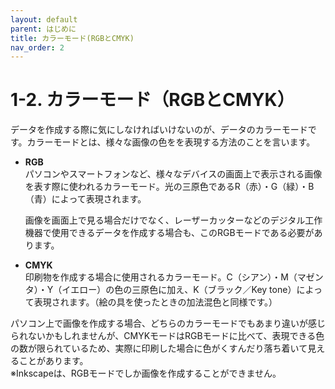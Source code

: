 ```yaml
---
layout: default
parent: はじめに
title: カラーモード(RGBとCMYK)
nav_order: 2
---
```


# **1-2. カラーモード（RGBとCMYK）**

データを作成する際に気にしなければいけないのが、データのカラーモードです。カラーモードとは、様々な画像の色をを表現する方法のことを言います。



*   **RGB** \
パソコンやスマートフォンなど、様々なデバイスの画面上で表示される画像を表す際に使われるカラーモード。光の三原色であるR（赤）・G（緑）・B（青）によって表現されます。

    画像を画面上で見る場合だけでなく、レーザーカッターなどのデジタル工作機器で使用できるデータを作成する場合も、このRGBモードである必要があります。

*   **CMYK** \
印刷物を作成する場合に使用されるカラーモード。C（シアン）・M（マゼンタ）・Y（イエロー）の色の三原色に加え、K（ブラック／Key tone）によって表現されます。（絵の具を使ったときの加法混色と同様です。）

パソコン上で画像を作成する場合、どちらのカラーモードでもあまり違いが感じられないかもしれませんが、CMYKモードはRGBモードに比べて、表現できる色の数が限られているため、実際に印刷した場合に色がくすんだり落ち着いて見えることがあります。 \
※Inkscapeは、RGBモードでしか画像を作成することができません。
